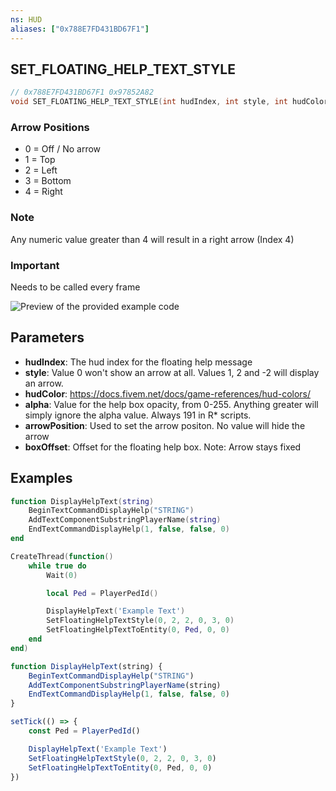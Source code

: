 ```yaml
---
ns: HUD
aliases: ["0x788E7FD431BD67F1"]
---
```

## SET_FLOATING_HELP_TEXT_STYLE

```c
// 0x788E7FD431BD67F1 0x97852A82
void SET_FLOATING_HELP_TEXT_STYLE(int hudIndex, int style, int hudColor, int alpha, int arrowPosition, int boxOffset);
```

### Arrow Positions
* 0 = Off / No arrow
* 1 = Top
* 2 = Left
* 3 = Bottom
* 4 = Right

### Note
Any numeric value greater than 4 will result in a right arrow (Index 4)

### Important
Needs to be called every frame

![Preview of the provided example code](https://i.ibb.co/G97hPn7/Image.png)

## Parameters
* **hudIndex**: The hud index for the floating help message
* **style**: Value 0 won't show an arrow at all. Values 1, 2 and -2 will display an arrow.
* **hudColor**: https://docs.fivem.net/docs/game-references/hud-colors/
* **alpha**: Value for the help box opacity, from 0-255. Anything greater will simply ignore the alpha value. Always 191 in R* scripts.
* **arrowPosition**: Used to set the arrow positon. No value will hide the arrow
* **boxOffset**: Offset for the floating help box. Note: Arrow stays fixed

## Examples
```lua
function DisplayHelpText(string)
    BeginTextCommandDisplayHelp("STRING")
    AddTextComponentSubstringPlayerName(string)
    EndTextCommandDisplayHelp(1, false, false, 0)
end

CreateThread(function()
    while true do
        Wait(0)

        local Ped = PlayerPedId()

        DisplayHelpText('Example Text')
        SetFloatingHelpTextStyle(0, 2, 2, 0, 3, 0)
        SetFloatingHelpTextToEntity(0, Ped, 0, 0)
    end
end)
```

```js
function DisplayHelpText(string) {
    BeginTextCommandDisplayHelp("STRING")
    AddTextComponentSubstringPlayerName(string)
    EndTextCommandDisplayHelp(1, false, false, 0)
}

setTick(() => {
    const Ped = PlayerPedId()

    DisplayHelpText('Example Text')
    SetFloatingHelpTextStyle(0, 2, 2, 0, 3, 0)
    SetFloatingHelpTextToEntity(0, Ped, 0, 0)
})
```
